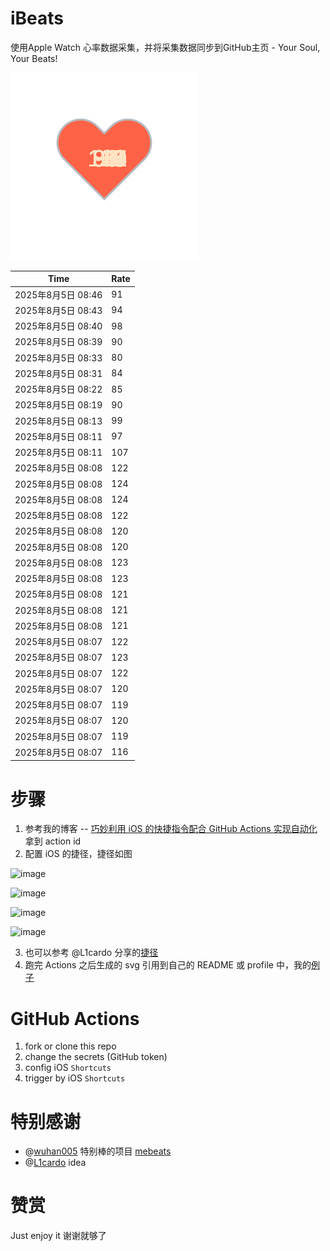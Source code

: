 # iBeats
使用Apple Watch 心率数据采集，并将采集数据同步到GitHub主页 - Your Soul, Your Beats!

![](./files/heart.svg)

<!--START_SECTION:my_heart_rate-->
| Time | Rate | 
 | ---- | ---- | 
| 2025年8月5日 08:46 | 91 |
| 2025年8月5日 08:43 | 94 |
| 2025年8月5日 08:40 | 98 |
| 2025年8月5日 08:39 | 90 |
| 2025年8月5日 08:33 | 80 |
| 2025年8月5日 08:31 | 84 |
| 2025年8月5日 08:22 | 85 |
| 2025年8月5日 08:19 | 90 |
| 2025年8月5日 08:13 | 99 |
| 2025年8月5日 08:11 | 97 |
| 2025年8月5日 08:11 | 107 |
| 2025年8月5日 08:08 | 122 |
| 2025年8月5日 08:08 | 124 |
| 2025年8月5日 08:08 | 124 |
| 2025年8月5日 08:08 | 122 |
| 2025年8月5日 08:08 | 120 |
| 2025年8月5日 08:08 | 120 |
| 2025年8月5日 08:08 | 123 |
| 2025年8月5日 08:08 | 123 |
| 2025年8月5日 08:08 | 121 |
| 2025年8月5日 08:08 | 121 |
| 2025年8月5日 08:08 | 121 |
| 2025年8月5日 08:07 | 122 |
| 2025年8月5日 08:07 | 123 |
| 2025年8月5日 08:07 | 122 |
| 2025年8月5日 08:07 | 120 |
| 2025年8月5日 08:07 | 119 |
| 2025年8月5日 08:07 | 120 |
| 2025年8月5日 08:07 | 119 |
| 2025年8月5日 08:07 | 116 |

<!--END_SECTION:my_heart_rate-->

# 步骤
1. 参考我的博客 -- [巧妙利用 iOS 的快捷指令配合 GitHub Actions 实现自动化](https://github.com/yihong0618/gitblog/issues/198) 拿到 action id
2. 配置 iOS 的捷径，捷径如图

![image](https://user-images.githubusercontent.com/15976103/122154218-0db0b480-ce97-11eb-93bb-5aec07c558dc.png)

![image](https://user-images.githubusercontent.com/15976103/122154236-186b4980-ce97-11eb-8e4b-70551a0391ae.png)

![image](https://user-images.githubusercontent.com/15976103/122154268-2d47dd00-ce97-11eb-902e-3acf292265a9.png)

![image](https://user-images.githubusercontent.com/15976103/122174055-fa144680-ceb4-11eb-9be2-3eb83cd516f7.png)

3. 也可以参考 @L1cardo 分享的[捷径](https://www.icloud.com/shortcuts/6ab6047b459c41ad822ad6b94b1c03d4)
4. 跑完 Actions 之后生成的 svg 引用到自己的 README 或 profile 中，我的[例子](https://github.com/yihong0618) 

# GitHub Actions

1. fork or clone this repo
2. change the secrets (GitHub token)
3. config iOS `Shortcuts` 
4. trigger by iOS `Shortcuts`

# 特别感谢
- @[wuhan005](https://github.com/wuhan005) 特别棒的项目 [mebeats](https://github.com/wuhan005/mebeats)
- @[L1cardo](https://github.com/L1cardo) idea

# 赞赏
Just enjoy it
谢谢就够了
